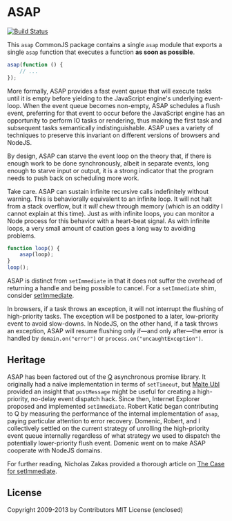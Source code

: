 # ASAP

[![Build Status](https://travis-ci.org/kriskowal/asap.png?branch=master)](https://travis-ci.org/kriskowal/asap)

This `asap` CommonJS package contains a single `asap` module that
exports a single `asap` function that executes a function **as soon as
possible**.

```javascript
asap(function () {
    // ...
});
```

More formally, ASAP provides a fast event queue that will execute tasks
until it is empty before yielding to the JavaScript engine's underlying
event-loop. When the event queue becomes non-empty, ASAP schedules a
flush event, preferring for that event to occur before the JavaScript
engine has an opportunity to perform IO tasks or rendering, thus making
the first task and subsequent tasks semantically indistinguishable.
ASAP uses a variety of techniques to preserve this invariant on
different versions of browsers and NodeJS.

By design, ASAP can starve the event loop on the theory that, if there
is enough work to be done synchronously, albeit in separate events, long
enough to starve input or output, it is a strong indicator that the
program needs to push back on scheduling more work.

Take care. ASAP can sustain infinite recursive calls indefinitely
without warning. This is behaviorally equivalent to an infinite loop.
It will not halt from a stack overflow, but it *will* chew through
memory (which is an oddity I cannot explain at this time). Just as with
infinite loops, you can monitor a Node process for this behavior with a
heart-beat signal. As with infinite loops, a very small amount of
caution goes a long way to avoiding problems.

```javascript
function loop() {
    asap(loop);
}
loop();
```

ASAP is distinct from `setImmediate` in that it does not suffer the
overhead of returning a handle and being possible to cancel. For a
`setImmediate` shim, consider [setImmediate][].

[setImmediate]: https://github.com/noblejs/setimmediate

In browsers, if a task throws an exception, it will not interrupt the flushing
of high-priority tasks. The exception will be postponed to a later,
low-priority event to avoid slow-downs.
In NodeJS, on the other hand, if a task throws an exception, ASAP will
resume flushing only if—and only after—the error is handled by
`domain.on("error")` or `process.on("uncaughtException")`.

## Heritage

ASAP has been factored out of the [Q][] asynchronous promise library.
It originally had a naïve implementation in terms of `setTimeout`, but
[Malte Ubl][NonBlocking] provided an insight that `postMessage` might be
useful for creating a high-priority, no-delay event dispatch hack.
Since then, Internet Explorer proposed and implemented `setImmediate`.
Robert Katić began contributing to Q by measuring the performance of
the internal implementation of `asap`, paying particular attention to
error recovery. Domenic, Robert, and I collectively settled on the
current strategy of unrolling the high-priority event queue internally
regardless of what strategy we used to dispatch the potentially
lower-priority flush event. Domenic went on to make ASAP cooperate with
NodeJS domains.

[Q]: https://github.com/kriskowal/q
[NonBlocking]: http://www.nonblocking.io/2011/06/windownexttick.html

For further reading, Nicholas Zakas provided a thorough article on [The
Case for setImmediate][NCZ].

[NCZ]: http://www.nczonline.net/blog/2013/07/09/the-case-for-setimmediate/

## License

Copyright 2009-2013 by Contributors
MIT License (enclosed)
